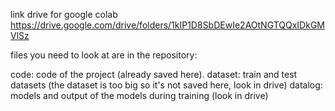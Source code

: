 link drive for google colab https://drive.google.com/drive/folders/1kIP1D8SbDEwIe2AOtNGTQQxIDkGMVlSz

files you need to look at are in the repository:

code: code of the project (already saved here).
dataset: train and test datasets (the dataset is too big so it's not saved here, look in drive)
datalog: models and output of the models during training (look in drive)
